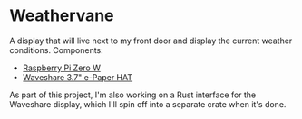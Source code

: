 # Weathervane

A display that will live next to my front door and display the current weather
conditions. Components:

* [Raspberry Pi Zero W](https://www.raspberrypi.org/products/raspberry-pi-zero-w/)
* [Waveshare 3.7" e-Paper HAT](https://www.waveshare.com/3.7inch-e-paper-hat.htm)

As part of this project, I'm also working on a Rust interface for the Waveshare
display, which I'll spin off into a separate crate when it's done.

